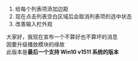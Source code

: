 ﻿1. 给每个列表项添加边距
2. 现在点击列表空白区域后会取消列表项的选中状态
3. 改善输入栏外观  
  
大家好，我现在宣布一个不算好也不算坏的消息  
因要升级播放模块的缘故  
此版本是**最后一个支持 Win10 v1511 系统的版本**